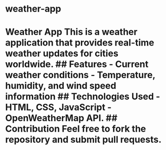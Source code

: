 # weather-app
# Weather App  This is a weather application that provides real-time weather updates for cities worldwide.  ## Features - Current weather conditions - Temperature, humidity, and wind speed information  ## Technologies Used - HTML, CSS, JavaScript - OpenWeatherMap API.  ## Contribution Feel free to fork the repository and submit pull requests. 
